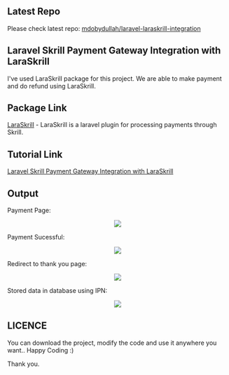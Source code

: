 ## Latest Repo
Please check latest repo: [mdobydullah/laravel-laraskrill-integration](https://github.com/mdobydullah/laravel-laraskrill-integration)


## Laravel Skrill Payment Gateway Integration with LaraSkrill
I've used LaraSkrill package for this project. We are able to make payment and do refund using LaraSkrill.

## Package Link
[LaraSkrill](https://github.com/mdobydullah/laraskrill) - LaraSkrill is a laravel plugin for processing payments through Skrill.


## Tutorial Link
[Laravel Skrill Payment Gateway Integration with LaraSkrill](https://www.mynotepaper.com/laravel-skrill-payment-gateway-integration-with-laraskrill)

## Output
Payment Page:
<p align="center">
  <img  src="https://user-images.githubusercontent.com/13184472/60883903-47212400-a26d-11e9-9660-769a431f5e00.png">
</p>
Payment Sucessful:
<p align="center">
  <img  src="https://user-images.githubusercontent.com/13184472/60883905-47b9ba80-a26d-11e9-94f2-ae06463dd227.png">
</p>
Redirect to thank you page:
<p align="center">
  <img  src="https://user-images.githubusercontent.com/13184472/60883904-47b9ba80-a26d-11e9-8cfd-3303c40fb947.png">
</p>
Stored data in database using IPN:
<p align="center">
  <img  src="https://user-images.githubusercontent.com/13184472/60883906-47b9ba80-a26d-11e9-8eec-5b4ca1b324c9.png">
</p>


## LICENCE

You can download the project, modify the code and use it anywhere you want.. Happy Coding :)

Thank you.
